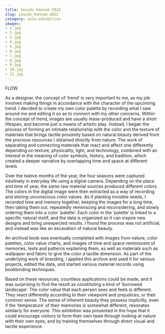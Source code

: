```yaml
---
title: Sounds Hannam 2022
slug: sounds-hannam-2022
category: solo-exhibition
images:
- 1.jpg
- 2.jpg
- 3.jpg
- 4.jpg
- 5.jpg
- 6.jpg
- 7.jpg
- 8.jpg
- 9.jpg
- 10.jpg
- 11.jpg
---
```


FLOW

As a designer, the concept of ‘trend’ is very important to me, as my job involves making things in accordance with the character of the upcoming trend. I decided to create my own color palette by recording what I saw around me and editing it so as to connect with my other concerns. Within the concept of trend, images are usually mass-produced and have a short lifespan, and become just a means of artistic play. Instead, I began the process of forming an intimate relationship with the color and the texture of materials that brings tactile proximity based on natural beauty derived from the precious resources I obtained directly from nature. The work of separating and connecting materials that react and affect one differently depending on texture, physicality, light, and technology, combined with an interest in the meaning of color symbols, history, and tradition, which created a deeper narrative by overlapping time and space at different levels.

Over the twelve months of the year, the four seasons were captured intuitively in everyday life using a digital camera. Depending on the place and time of year, the same raw material sources produced different colors. The colors in the digital image were then extracted as a way of recording and storing unconscious color values. As if planting invisible seeds, I recorded time and memory together, keeping the images for a long time, then taking them out, repeatedly reminiscing and reconsidering, and slowly ordering them into a color ‘palette’. Each color in the ‘palette’  is linked to a specific natural motif, and the data is organized so it can inspire new designs and bring unexpected results. I found the process was not artificial, and instead was  like an excavation of natural beauty.

An archival book was eventually completed with images from nature, color palettes, color value charts, and images of time and space reminiscent of memories, texts and patterns explaining them, as well as materials such as wallpaper and fabric to give the color a tactile dimension. As part of the underlying work of branding, I applied this archive and used it for various projects, edited the data, and started various material records using bookbinding techniques.

Based on these resources, countless applications could be made, and it was surprising to find the result as constituting a kind of ‘borrowed landscape’. The color value that each person sees and feels is different. They react differently according to their viewpoint and prejudices, or their common sense. The sense of inherent beauty they possess implicitly, even if the ‘temperature’ of their memories is somewhat different, resonates similarly for everyone. This exhibition was presented in the hope that it could encourage visitors to form their own taste through looking at nature with their own eyes, and by training themselves through direct visual and tactile experience.
